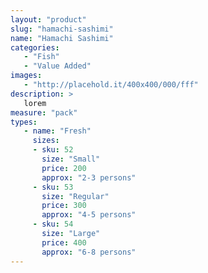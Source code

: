 ```yaml
---
layout: "product"
slug: "hamachi-sashimi"
name: "Hamachi Sashimi"
categories:
   - "Fish"
   - "Value Added"
images:
   - "http://placehold.it/400x400/000/fff"
description: >
   lorem
measure: "pack"
types: 
   - name: "Fresh"
     sizes: 
     - sku: 52
       size: "Small"
       price: 200
       approx: "2-3 persons"
     - sku: 53
       size: "Regular"
       price: 300
       approx: "4-5 persons"
     - sku: 54
       size: "Large"
       price: 400
       approx: "6-8 persons"
---
```

